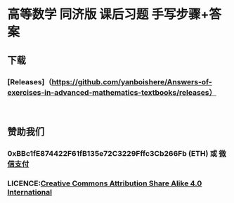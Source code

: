 # 高等数学 同济版 课后习题 手写步骤+答案

## 下载
### [Releases]（https://github.com/yanboishere/Answers-of-exercises-in-advanced-mathematics-textbooks/releases）
<br>

## 赞助我们
### 0xBBc1fE874422F61fB135e72C3229Fffc3Cb266Fb (ETH) 或 [微信支付](https://yanbo.tech/post/support/)

### LICENCE:[Creative Commons Attribution Share Alike 4.0 International](https://creativecommons.org/licenses/by-sa/4.0/deed.zh)

